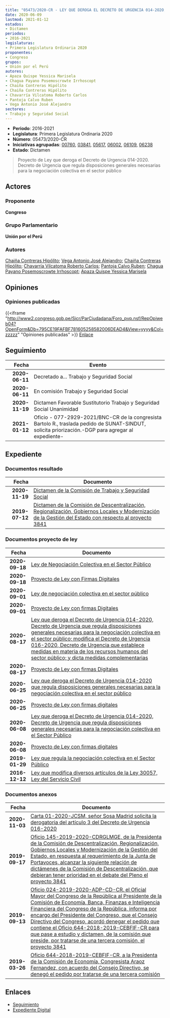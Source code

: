```yaml
---
title: "05473/2020-CR - LEY QUE DEROGA EL DECRETO DE URGENCIA 014-2O2O, DECRETO DE URGENCIA QUE REGULA DISPOSICIONES GENERALES NECESARIAS PARA LA NEGOCIACIÓN COLECTIVA EN EL SECTOR PÚBLICO PÚBLIC"
date: 2020-06-09
lastmod: 2021-01-12
estados:
- Dictamen
periodos:
- 2016-2021
legislaturas:
- Primera Legislatura Ordinaria 2020
proponentes:
- Congreso
grupos:
- Unión por el Perú
autores:
- Apaza Quispe Yessica Marisela
- Chagua Payano Posemoscrowte Irrhoscopt
- Chaiña Contreras Hipólito
- Chaiña Contreras Hipólito
- Chavarría Vilcatoma Roberto Carlos
- Pantoja Calvo Ruben
- Vega Antonio José Alejandro
sectores:
- Trabajo y Seguridad Social
---
```

- **Periodo**: 2016-2021
- **Legislatura**: Primera Legislatura Ordinaria 2020
- **Número**: 05473/2020-CR
- **Iniciativas agrupadas**: [00760](../../00700/00760), [03841](../../03800/03841), [05617](../../05600/05617), [06002](../../06000/06002), [06109](../../06100/06109), [06238](../../06200/06238)
- **Estado**: Dictamen

> Proyecto de Ley que deroga el Decreto de Urgencia 014-2020. Decreto de Urgencia que regula disposiciones generales necesarias para la negociación colectiva en el sector público


## Actores

### Proponente

**Congreso**

### Grupo Parlamentario

**Unión por el Perú**

### Autores

[Chaiña Contreras Hipólito](mailto:mailto:hchaina@congreso.gob.pe); [Vega Antonio José Alejandro](mailto:mailto:jvegaa@congreso.gob.pe); [Chaiña Contreras Hipólito](mailto:mailto:hchaina@congreso.gob.pe); [Chavarría Vilcatoma Roberto Carlos](mailto:mailto:rchavarria@congreso.gob.pe); [Pantoja Calvo Ruben](mailto:mailto:rpantoja@congreso.gob.pe); [Chagua Payano Posemoscrowte Irrhoscopt](mailto:mailto:pchagua@congreso.gob.pe); [Apaza Quispe Yessica Marisela](mailto:mailto:yapaza@congreso.gob.pe)

## Opiniones

### Opiniones publicadas

{{<iframe "http://www2.congreso.gob.pe/Sicr/ParCiudadana/Foro_pvp.nsf/RepOpiweb04?OpenForm&Db=795CE19FAFBF781605258582006DEAD4&View=yyyy&Col=zzzzz" "Opiniones publicadas" >}}
[Enlace](http://www2.congreso.gob.pe/Sicr/ParCiudadana/Foro_pvp.nsf/RepOpiweb04?OpenForm&Db=795CE19FAFBF781605258582006DEAD4&View=yyyy&Col=zzzzz)


## Seguimiento

| Fecha | Evento |
|------:|--------|
| **2020-06-11** | Decretado a... Trabajo y Seguridad Social |
| **2020-06-11** | En comisión Trabajo y Seguridad Social |
| **2020-11-19** | Dictamen Favorable Sustitutorio Trabajo y Seguridad Social Unanimidad |
| **2021-01-12** | Oficio - 077-2929-2021/BNC-CR de la congresista Bartolo R., traslada pedido de SUNAT-SINDUT, solicita priorización.-DGP para agregar al expediente- |

## Expediente

### Documentos resultado

| Fecha | Documento |
|------:|-----------|
| **2020-11-19** | [Dictamen de la Comisión de Trabajo y Seguridad Social](http://www.leyes.congreso.gob.pe/Documentos/2016_2021/Dictamenes/Proyectos_de_Ley/00760DC22MAY20201119.pdf) |
| **2019-07-12** | [Dictamen de la Comisión de Descentralización, Regionalización, Gobiernos Locales y Modernización de la Gestión del Estado con respecto al proyecto 3841](http://www.leyes.congreso.gob.pe/Documentos/2016_2021/Dictamenes/Proyectos_de_Ley/03841DC08MAY20190712.pdf) |

### Documentos proyecto de ley

| Fecha | Documento |
|------:|-----------|
| **2020-09-18** | [Ley de Negociación Colectiva en el Sector Público](http://www.leyes.congreso.gob.pe/Documentos/2016_2021/Proyectos_de_Ley_y_de_Resoluciones_Legislativas/PL06238-20200918.pdf) |
| **2020-09-18** | [Proyecto de Ley con Firmas Digitales](http://www.leyes.congreso.gob.pe/Documentos/2016_2021/Proyectos_de_Ley_y_de_Resoluciones_Legislativas/Proyectos_Firmas_digitales/PL06238.pdf) |
| **2020-09-01** | [Ley de negociación colectiva en el sector público](http://www.leyes.congreso.gob.pe/Documentos/2016_2021/Proyectos_de_Ley_y_de_Resoluciones_Legislativas/PL06109-20200901.pdf) |
| **2020-09-01** | [Proyecto de Ley con firmas Digitales](http://www.leyes.congreso.gob.pe/Documentos/2016_2021/Proyectos_de_Ley_y_de_Resoluciones_Legislativas/Proyectos_Firmas_digitales/PL06109.pdf) |
| **2020-08-17** | [Ley que deroga el Decreto de Urgencia 014-2020, Decreto de Urgencia que regula disposiciones generales necesarias para la negociación colectiva en el sector público; modifica el Decreto de Urgencia 016-2020, Decreto de Urgencia que establece medidas en materia de los recursos humanos del sector público; y dicta medidas complementarias](http://www.leyes.congreso.gob.pe/Documentos/2016_2021/Proyectos_de_Ley_y_de_Resoluciones_Legislativas/PL06002-20200817.pdf) |
| **2020-08-17** | [Proyecto de Ley con firmas Digitales](http://www.leyes.congreso.gob.pe/Documentos/2016_2021/Proyectos_de_Ley_y_de_Resoluciones_Legislativas/Proyectos_Firmas_digitales/PL06002.pdf) |
| **2020-06-25** | [Ley que deroga el Decreto de Urgencia 014-2020 que regula disposiciones generales necesarias para la negociación colectiva en el sector público](http://www.leyes.congreso.gob.pe/Documentos/2016_2021/Proyectos_de_Ley_y_de_Resoluciones_Legislativas/PL05617-20200625.pdf) |
| **2020-06-25** | [Proyecto de Ley con firmas digitales](http://www.leyes.congreso.gob.pe/Documentos/2016_2021/Proyectos_de_Ley_y_de_Resoluciones_Legislativas/Proyectos_Firmas_digitales/PL05617.pdf) |
| **2020-06-08** | [Ley que deroga el Decreto de Urgencia 014-2020, Decreto de Urgencia que regula disposiciones generales necesarias para la negociación colectiva en el Sector Público](http://www.leyes.congreso.gob.pe/Documentos/2016_2021/Proyectos_de_Ley_y_de_Resoluciones_Legislativas/PL05473-20200609.pdf) |
| **2020-06-08** | [Proyecto de Ley con firmas digitales](http://www.leyes.congreso.gob.pe/Documentos/2016_2021/Proyectos_de_Ley_y_de_Resoluciones_Legislativas/Proyectos_Firmas_digitales/PL05473.pdf) |
| **2019-01-29** | [Ley que regula la negociación colectiva en el Sector Público](http://www.leyes.congreso.gob.pe/Documentos/2016_2021/Proyectos_de_Ley_y_de_Resoluciones_Legislativas/PL0384120190129.pdf) |
| **2016-12-12** | [Ley que modifica diversos artículos de la Ley 30057, Ley del Servicio Civil](http://www.leyes.congreso.gob.pe/Documentos/2016_2021/Proyectos_de_Ley_y_de_Resoluciones_Legislativas/PL0076020161212.pdf) |

### Documentos anexos

| Fecha | Documento |
|------:|-----------|
| **2020-11-03** | [Carta 01-2020-JCSM, señor Sosa Madrid solicita la derogatoria del artículo 3 del Decreto de Urgencia 016-2020](http://www.leyes.congreso.gob.pe/Documentos/2016_2021/Oficios/Otras_Instituciones/CARTA-01-2020-JCSM.pdf) |
| **2019-09-17** | [Oficio 145-2019-2020-CDRGLMGE, de la Presidenta de la Comisión de Descentralización, Regionalización, Gobiernos Locales y Modernización de la Gestión del Estado, en respuesta al requerimiento de la Junta de Portavoces, alcanzar la siguiente relación de dictámenes de la Comisión de Descentralización, que debieran tener prioridad en el debate del Pleno el proyecto 3841](http://www.leyes.congreso.gob.pe/Documentos/2016_2021/Oficios/Comisiones_Ordinarias/OFICIO-145-2019-2020-CDRGLMGE.pdf) |
| **2019-09-13** | [Oficio 024-2019-2020-ADP-CD-CR. el Oficial Mayor del Congreso de la República al Presidente de la Comisión de Economía, Banca, Finanzas e Inteligencia Financiera del Congreso de la República, informa por encargo del Presidente del Congreso, que el Consejo Directivo del Congreso, acordó denegar el pedido que contiene el Oficio 644-2018-2019-CEBFIF-CR para que pase a estudio y dictamen, de la comisión que preside, por tratarse de una tercera comisión, el proyecto 3841](http://www.leyes.congreso.gob.pe/Documentos/2016_2021/Oficios/Oficialia_Mayor/OFICIO-024-2019-2020-ADP-CD-CR.pdf) |
| **2019-03-26** | [Oficio 644-2018-2019-CEBFIF-CR, a la Presidenta de la Comisión de Economía, Congresista Araoz Fernandez, con acuerdo del Consejo Directivo, se denegó el pedido por tratarse de una tercera comisión](http://www.leyes.congreso.gob.pe/Documentos/2016_2021/Consejo_Directivo/Pedidos_Pase_a_Comision/OFICIO-644-2018-2019-CEBFIF-CR.pdf) |

## Enlaces

- [Seguimiento](http://www2.congreso.gob.pe/Sicr/TraDocEstProc/CLProLey2016.nsf/f7fff46988ca05b1052578e100829cc7/dd4623d129528835052585820071df8c?OpenDocument)
- [Expediente Digital](http://www2.congreso.gob.pe/Sicr/TraDocEstProc/Expvirt_2011.nsf/visbusqptramdoc1621/05473?opendocument)

